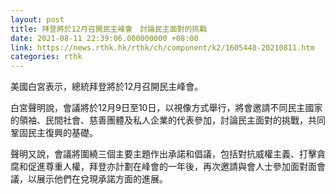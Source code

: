```yaml
---
layout: post
title: 拜登將於12月召開民主峰會　討論民主面對的挑戰
date: 2021-08-11 22:39:06.000000000 +08:00
link: https://news.rthk.hk/rthk/ch/component/k2/1605440-20210811.htm
categories: rthk
---
```


美國白宮表示，總統拜登將於12月召開民主峰會。

白宮聲明說，會議將於12月9日至10日，以視像方式舉行，將會邀請不同民主國家的領袖、民間社會、慈善團體及私人企業的代表參加，討論民主面對的挑戰，共同鞏固民主復興的基礎。

聲明又說，會議將圍繞三個主要主題作出承諾和倡議，包括對抗威權主義、打擊貪腐和促進尊重人權，拜登亦計劃在峰會的一年後，再次邀請與會人士參加面對面會議，以展示他們在兌現承諾方面的進展。

